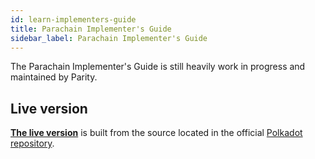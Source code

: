 ```yaml
---
id: learn-implementers-guide
title: Parachain Implementer's Guide
sidebar_label: Parachain Implementer's Guide
---
```


The Parachain Implementer's Guide is still heavily work in progress and maintained by Parity.

## Live version

[**The live version**](https://w3f.github.io/parachain-implementers-guide/) is built from the source located in the official [Polkadot repository](https://github.com/paritytech/polkadot/tree/master/roadmap/implementors-guide).
